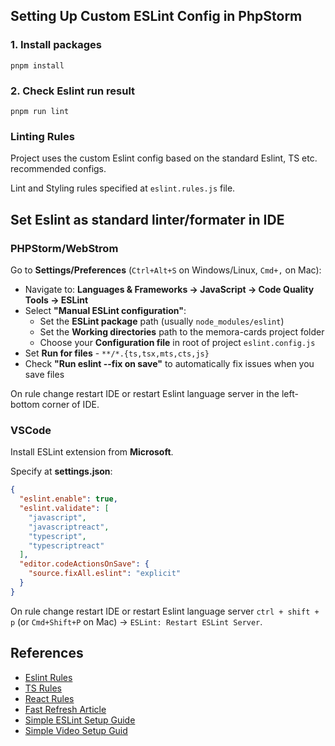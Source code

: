 ## Setting Up Custom ESLint Config in PhpStorm

### 1. Install packages
`pnpm install`

### 2. Check Eslint run result
`pnpm run lint`

### Linting Rules
Project uses the custom Eslint config based on the standard Eslint, TS etc. recommended configs.

Lint and Styling rules specified at `eslint.rules.js` file.

## Set Eslint as standard linter/formater in IDE

### PHPStorm/WebStrom

Go to **Settings/Preferences** (`Ctrl+Alt+S` on Windows/Linux, `Cmd+,` on Mac):

- Navigate to: **Languages & Frameworks → JavaScript → Code Quality Tools → ESLint**
- Select **"Manual ESLint configuration"**:
  - Set the **ESLint package** path (usually `node_modules/eslint`)
  - Set the **Working directories** path to the memora-cards project folder
  - Choose your **Configuration file** in root of project `eslint.config.js`
- Set **Run for files** - `**/*.{ts,tsx,mts,cts,js}`
- Check **"Run eslint --fix on save"** to automatically fix issues when you save files

On rule change restart IDE or restart Eslint language server in the left-bottom corner of IDE.

### VSCode

Install ESLint extension from **Microsoft**.
 
Specify at **settings.json**:
```json
{
  "eslint.enable": true,
  "eslint.validate": [
    "javascript",
    "javascriptreact",
    "typescript",
    "typescriptreact"
  ],
  "editor.codeActionsOnSave": {
    "source.fixAll.eslint": "explicit"
  }
}
```

On rule change restart IDE or restart Eslint language server `ctrl + shift + p` (or `Cmd+Shift+P` on Mac) -> `ESLint: Restart ESLint Server`.


## References
- [Eslint Rules](https://eslint.org/docs/latest/rules/)
- [TS Rules](https://typescript-eslint.io/rules/)
- [React Rules](https://react.dev/reference/eslint-plugin-react-hooks)
- [Fast Refresh Article](https://dev.to/md_belayethossain_56e787/fast-refresh-only-works-when-a-file-only-exports-components-why-does-this-problem-occur-and-how-1b4)
- [Simple ESLint Setup Guide](https://stack.convex.dev/eslint-setup)
- [Simple Video Setup Guid](https://www.youtube.com/watch?v=eieTlMwCwWU)